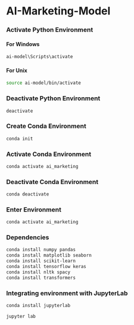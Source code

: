 # AI-Marketing-Model

### Activate Python Environment
#### For Windows
```bash
ai-model\Scripts\activate
```
#### For Unix
```bash
source ai-model/bin/activate
```

### Deactivate Python Environment
```bash
deactivate
```

### Create Conda Environment
```bash
conda init
```

### Activate Conda Environment
```bash
conda activate ai_marketing
```

### Deactivate Conda Environment
```bash
conda deactivate
```

### Enter Environment
```bash
conda activate ai_marketing
```
### Dependencies
```bash
conda install numpy pandas
conda install matplotlib seaborn
conda install scikit-learn
conda install tensorflow keras
conda install nltk spacy 
conda install transformers
```

### Integrating environment with JupyterLab
```bash
conda install jupyterlab
```

```bash
jupyter lab
```
